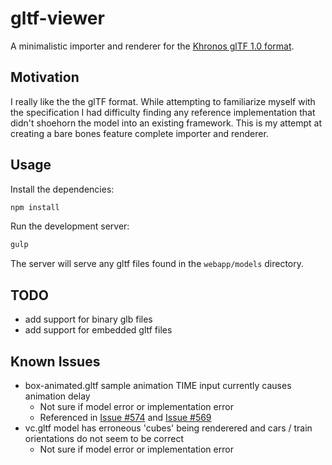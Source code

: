 # gltf-viewer

A minimalistic importer and renderer for the [Khronos glTF 1.0 format](https://github.com/KhronosGroup/glTF).

## Motivation

I really like the the glTF format. While attempting to familiarize myself with the specification I had difficulty finding any reference implementation that didn't shoehorn the model into an existing framework. This is my attempt at creating a bare bones feature complete importer and renderer.

## Usage

Install the dependencies:

```bash
npm install
```

Run the development server:

```bash
gulp
```

The server will serve any gltf files found in the `webapp/models` directory.

## TODO

- add support for binary glb files
- add support for embedded gltf files  

## Known Issues

- box-animated.gltf sample animation TIME input currently causes animation delay
    - Not sure if model error or implementation error
    - Referenced in [Issue #574](https://github.com/KhronosGroup/glTF/issues/573) and [Issue #569](https://github.com/KhronosGroup/glTF/issues/569)
- vc.gltf model has erroneous 'cubes' being renderered and cars / train orientations do not seem to be correct
    - Not sure if model error or implementation error
